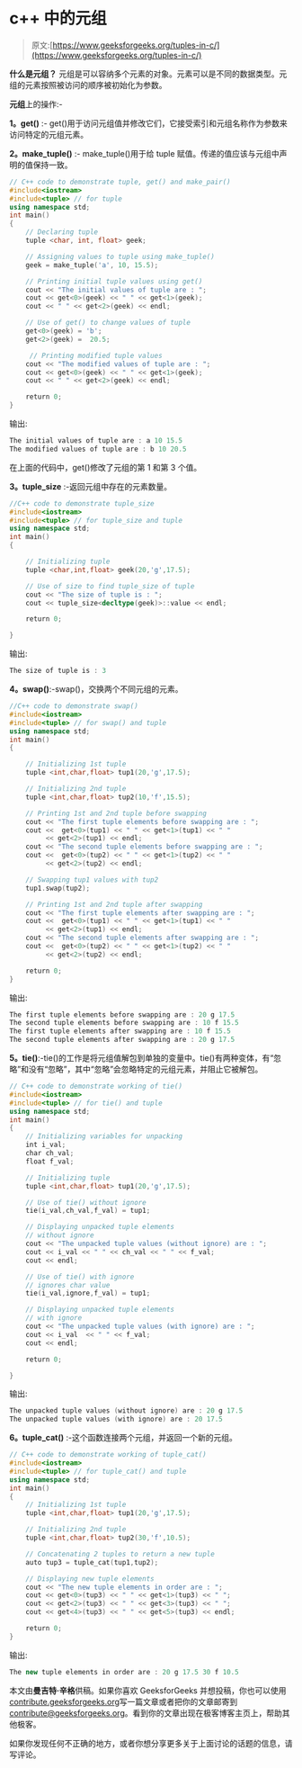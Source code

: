 # c++ 中的元组

> 原文:[https://www.geeksforgeeks.org/tuples-in-c/](https://www.geeksforgeeks.org/tuples-in-c/)

**什么是元组？**
元组是可以容纳多个元素的对象。元素可以是不同的数据类型。元组的元素按照被访问的顺序被初始化为参数。

**元组**上的操作:-

**1。get()** :- get()用于访问元组值并修改它们，它接受索引和元组名称作为参数来访问特定的元组元素。

**2。make_tuple()** :- make_tuple()用于给 tuple 赋值。传递的值应该与元组中声明的值保持一致。

```cpp
// C++ code to demonstrate tuple, get() and make_pair()
#include<iostream>
#include<tuple> // for tuple
using namespace std;
int main()
{
    // Declaring tuple
    tuple <char, int, float> geek;

    // Assigning values to tuple using make_tuple()
    geek = make_tuple('a', 10, 15.5);

    // Printing initial tuple values using get()
    cout << "The initial values of tuple are : ";
    cout << get<0>(geek) << " " << get<1>(geek);
    cout << " " << get<2>(geek) << endl;

    // Use of get() to change values of tuple
    get<0>(geek) = 'b';
    get<2>(geek) =  20.5;

     // Printing modified tuple values
    cout << "The modified values of tuple are : ";
    cout << get<0>(geek) << " " << get<1>(geek);
    cout << " " << get<2>(geek) << endl;

    return 0;
}
```

输出:

```cpp
The initial values of tuple are : a 10 15.5
The modified values of tuple are : b 10 20.5

```

在上面的代码中，get()修改了元组的第 1 和第 3 个值。

**3。tuple_size** :-返回元组中存在的元素数量。

```cpp
//C++ code to demonstrate tuple_size
#include<iostream>
#include<tuple> // for tuple_size and tuple
using namespace std;
int main()
{

    // Initializing tuple
    tuple <char,int,float> geek(20,'g',17.5);

    // Use of size to find tuple_size of tuple
    cout << "The size of tuple is : ";
    cout << tuple_size<decltype(geek)>::value << endl;

    return 0;

}
```

输出:

```cpp
The size of tuple is : 3

```

**4。swap()**:-swap()，交换两个不同元组的元素。

```cpp
//C++ code to demonstrate swap()
#include<iostream>
#include<tuple> // for swap() and tuple
using namespace std;
int main()
{

    // Initializing 1st tuple
    tuple <int,char,float> tup1(20,'g',17.5);

    // Initializing 2nd tuple
    tuple <int,char,float> tup2(10,'f',15.5);

    // Printing 1st and 2nd tuple before swapping
    cout << "The first tuple elements before swapping are : ";
    cout <<  get<0>(tup1) << " " << get<1>(tup1) << " "
         << get<2>(tup1) << endl;
    cout << "The second tuple elements before swapping are : ";
    cout <<  get<0>(tup2) << " " << get<1>(tup2) << " " 
         << get<2>(tup2) << endl;

    // Swapping tup1 values with tup2
    tup1.swap(tup2);

    // Printing 1st and 2nd tuple after swapping
    cout << "The first tuple elements after swapping are : ";
    cout <<  get<0>(tup1) << " " << get<1>(tup1) << " " 
         << get<2>(tup1) << endl;
    cout << "The second tuple elements after swapping are : ";
    cout <<  get<0>(tup2) << " " << get<1>(tup2) << " " 
         << get<2>(tup2) << endl;

    return 0;
}
```

输出:

```cpp
The first tuple elements before swapping are : 20 g 17.5
The second tuple elements before swapping are : 10 f 15.5
The first tuple elements after swapping are : 10 f 15.5
The second tuple elements after swapping are : 20 g 17.5

```

**5。tie()**:-tie()的工作是将元组值解包到单独的变量中。tie()有两种变体，有“忽略”和没有“忽略”，其中“忽略”会忽略特定的元组元素，并阻止它被解包。

```cpp
// C++ code to demonstrate working of tie()
#include<iostream>
#include<tuple> // for tie() and tuple
using namespace std;
int main()
{   
    // Initializing variables for unpacking
    int i_val;
    char ch_val;
    float f_val;   

    // Initializing tuple
    tuple <int,char,float> tup1(20,'g',17.5);

    // Use of tie() without ignore
    tie(i_val,ch_val,f_val) = tup1;

    // Displaying unpacked tuple elements
    // without ignore
    cout << "The unpacked tuple values (without ignore) are : ";
    cout << i_val << " " << ch_val << " " << f_val;
    cout << endl;

    // Use of tie() with ignore
    // ignores char value
    tie(i_val,ignore,f_val) = tup1;

    // Displaying unpacked tuple elements
    // with ignore
    cout << "The unpacked tuple values (with ignore) are : ";
    cout << i_val  << " " << f_val;
    cout << endl;

    return 0;

}
```

输出:

```cpp
The unpacked tuple values (without ignore) are : 20 g 17.5
The unpacked tuple values (with ignore) are : 20 17.5

```

**6。tuple_cat()** :-这个函数连接两个元组，并返回一个新的元组。

```cpp
// C++ code to demonstrate working of tuple_cat()
#include<iostream>
#include<tuple> // for tuple_cat() and tuple
using namespace std;
int main()
{
    // Initializing 1st tuple
    tuple <int,char,float> tup1(20,'g',17.5);

    // Initializing 2nd tuple
    tuple <int,char,float> tup2(30,'f',10.5);

    // Concatenating 2 tuples to return a new tuple
    auto tup3 = tuple_cat(tup1,tup2);

    // Displaying new tuple elements
    cout << "The new tuple elements in order are : ";
    cout << get<0>(tup3) << " " << get<1>(tup3) << " ";
    cout << get<2>(tup3) << " " << get<3>(tup3) << " ";
    cout << get<4>(tup3) << " " << get<5>(tup3) << endl;

    return 0;
}
```

输出:

```cpp
The new tuple elements in order are : 20 g 17.5 30 f 10.5

```

本文由**曼吉特·辛格**供稿。如果你喜欢 GeeksforGeeks 并想投稿，你也可以使用[contribute.geeksforgeeks.org](http://www.contribute.geeksforgeeks.org)写一篇文章或者把你的文章邮寄到 contribute@geeksforgeeks.org。看到你的文章出现在极客博客主页上，帮助其他极客。

如果你发现任何不正确的地方，或者你想分享更多关于上面讨论的话题的信息，请写评论。